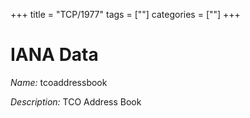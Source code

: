 +++
title = "TCP/1977"
tags = [""]
categories = [""]
+++

# IANA Data

_Name:_ tcoaddressbook

_Description:_ TCO Address Book

